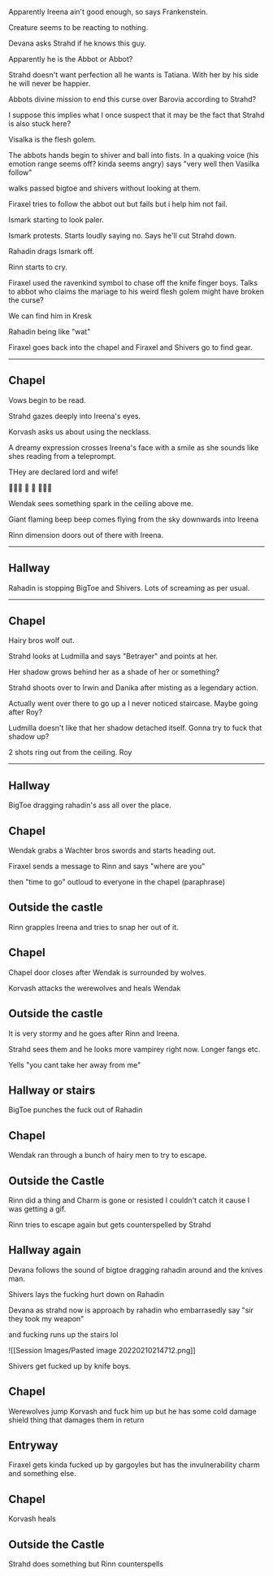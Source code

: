 Apparently Ireena ain't good enough, so says Frankenstein.

Creature seems to be reacting to nothing.

Devana asks Strahd if he knows this guy.

Apparently he is the Abbot or Abbot?

Strahd doesn't want perfection all he wants is Tatiana. With her by his side he will never be happier.

Abbots divine mission to end this curse over Barovia according to Strahd?

I suppose this implies what I once suspect that it may be the fact that Strahd is also stuck here?

Visalka is the flesh golem.

The abbots hands begin to shiver and ball into fists. In a quaking voice (his emotion range seems off? kinda seems angry) says "very well then Vasilka follow"

walks passed bigtoe and shivers without looking at them.

Firaxel tries to follow the abbot out but fails but i help him not fail.

Ismark starting to look paler.

Ismark protests. Starts loudly saying no. Says he'll cut Strahd down.

Rahadin drags Ismark off.

Rinn starts to cry.

Firaxel used the ravenkind symbol to chase off the knife finger boys. Talks to abbot who claims the mariage to his weird flesh golem might have broken the curse?

We can find him in Kresk

Rahadin being like "wat"

Firaxel goes back into the chapel and Firaxel and Shivers go to find gear.

---

## Chapel

Vows begin to be read. 

Strahd gazes deeply into Ireena's eyes.

Korvash asks us about using the necklass.

A dreamy expression crosses Ireena's face with a smile as she sounds like shes reading from a teleprompt.

THey are declared lord and wife!

🎊🎊🎊  🤵 👰  🎊🎊🎊

Wendak sees something spark in the ceiling above me.

Giant flaming beep beep comes flying from the sky downwards into Ireena

Rinn dimension doors out of there with Ireena.

---

## Hallway

Rahadin is stopping BigToe and Shivers. Lots of screaming as per usual.

---

## Chapel

Hairy bros wolf out.

Strahd looks at Ludmilla and says "Betrayer" and points at her.

Her shadow grows behind her as a shade of her or something?

Strahd shoots over to Irwin and Danika after misting as a legendary action.

Actually went over there to go up a I never noticed staircase. Maybe going after Roy?

Ludmilla doesn't like that her shadow detached itself. Gonna try to fuck that shadow up?

2 shots ring out from the ceiling. Roy 

---

## Hallway

BigToe dragging rahadin's ass all over the place.

## Chapel

Wendak grabs a Wachter bros swords and starts heading out.

Firaxel sends a message to Rinn and says "where are you" 

then "time to go" outloud to everyone in the chapel (paraphrase)

## Outside the castle

Rinn grapples Ireena and tries to snap her out of it.

## Chapel 

Chapel door closes after Wendak is surrounded by wolves.

Korvash attacks the werewolves and heals Wendak

## Outside the castle

It is very stormy and he goes after Rinn and Ireena.

Strahd sees them and he looks more vampirey right now. Longer fangs etc.

Yells "you cant take her away from me"

## Hallway or stairs

BigToe punches the fuck out of Rahadin 

## Chapel

Wendak ran through a bunch of hairy men to try to escape.

## Outside the Castle

Rinn did a thing and Charm is gone or resisted I couldn't catch it cause I was getting a gif.

Rinn tries to escape again but gets counterspelled by Strahd


## Hallway again

Devana follows the sound of bigtoe dragging rahadin around and the knives man.


Shivers lays the fucking hurt down on Rahadin

Devana as strahd now is approach by rahadin who embarrasedly say "sir they took my weapon"

and fucking runs up the stairs lol

![[Session Images/Pasted image 20220210214712.png]]


Shivers get fucked up by knife boys.

## Chapel

Werewolves jump Korvash and fuck him up but he has some cold damage shield thing that damages them in return

## Entryway

Firaxel gets kinda fucked up by gargoyles but has the invulnerability charm and something else.


## Chapel

Korvash heals

## Outside the Castle

Strahd does something but Rinn counterspells

